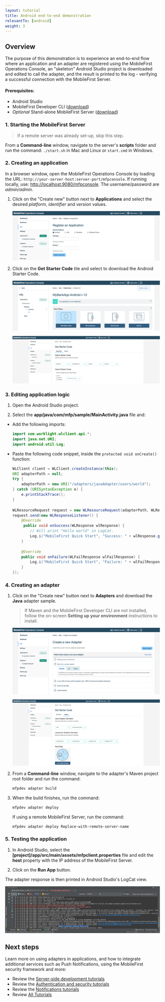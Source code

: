 ```yaml
---
layout: tutorial
title: Android end-to-end demonstration
relevantTo: [android]
weight: 3
---
```

## Overview
The purpose of this demonstration is to experience an end-to-end flow where an application and an adapter are registered using the MobileFirst Operations Console, an "skeleton" Android Studio project is downloaded and edited to call the adapter, and the result is printed to the log - verifying a successful connection with the MobileFirst Server.

#### Prerequisites:

* Android Studio
* MobileFirst Developer CLI ([download]({{site.baseurl}}/downloads))
* *Optional* Stand-alone MobileFirst Server ([download]({{site.baseurl}}/downloads))

### 1. Starting the MobileFirst Server

> If a remote server was already set-up, skip this step.

From a **Command-line** window, navigate to the server's **scripts** folder and run the command: `./start.sh` in Mac and Linux or `start.cmd` in Windows.

### 2. Creating an application

In a browser window, open the MobileFirst Operations Console by loading the URL: `http://your-server-host:server-port/mfpconsole`. If running locally, use: [http://localhost:9080/mfpconsole](http://localhost:9080/mfpconsole). The username/password are *admin/admin*.
 
1. Click on the "Create new" button next to **Applications** and select the desired *platform*, *identifier* and *version* values.

    ![Image of selecting platform, and providing an identifier and version](create-an-application.png)
 
2. Click on the **Get Starter Code** tile and select to download the Android Starter Code.

    ![Image of downloading a sample application](download-sample-application.png)
    
    ![Image of download a sample application](download-application-code.png)

### 3. Editing application logic

1. Open the Android Studio project.

2. Select the **app/java/com/mfp/sample/MainActivity.java** file and:

* Add the following imports:

    ```java
    import com.worklight.wlclient.api.*;
    import java.net.URI;
    import android.util.Log;
    ```
    
* Paste the following code snippet, inside the `protected void onCreate()` function:

    ```java
    WLClient client = WLClient.createInstance(this);
    URI adapterPath = null;
    try {
        adapterPath = new URI("/adapters/javaAdapter/users/world");
    } catch (URISyntaxException e) {
        e.printStackTrace();
    }
    
    WLResourceRequest request = new WLResourceRequest(adapterPath, WLResourceRequest.GET);
    request.send(new WLResponseListener() {
        @Override
         public void onSuccess(WLResponse wlResponse) {
            // Will print "Hello world" in LogCat.
            Log.i("MobileFirst Quick Start", "Success: " + wlResponse.getResponseText());
        }

        @Override
        public void onFailure(WLFailResponse wlFailResponse) {
            Log.i("MobileFirst Quick Start", "Failure: " + wlFailResponse.getErrorMsg());
        }
    });
    ```

### 4. Creating an adapter

1. Click on the "Create new" button next to **Adapters** and download the **Java** adapter sample.

    > If Maven and the MobileFirst Developer CLI are not installed, follow the on-screen **Setting up your environment** instructions to install.

    ![Image of create an adapter](create-an-adapter.png)
    
    ![Image of downloading an adapter sample](download-adapter-code.png)

2. From a **Command-line** window, navigate to the adapter's Maven project root folder and run the command: 

    ```bash
    mfpdev adapter build
    ```

3. When the build finishes, run the command:

    ```bash
    mfpdev adapter deploy
    ```

    If using a remote MobileFirst Server, run the command:

    ```bash
    mfpdev adapter deploy Replace-with-remote-server-name
    ```

### 5. Testing the application

1. In Android Studio, select the **[project]/app/src/main/assets/mfpclient.properties** file and edit the **host** property with the IP address of the MobileFirst Server.

1. Click on the **Run App** button.  

The adapter response is then printed in Android Studio's LogCat view.

![Image of application that successfully called a resource from the MobileFirst Server](success_response.png)

## Next steps
Learn more on using adapters in applications, and how to integrate additional services such as Push Notifications, using the MobileFirst security framework and more:

- Review the [Server-side development tutorials](../../adapters/)
- Review the [Authentication and security tutorials](../../authentication-and-security/)
- Review the [Notifications tutorials](../../notifications/)
- Review [All Tutorials](../../all-tutorials)
